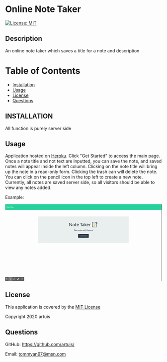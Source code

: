 # Online Note Taker
[![License: MIT](https://img.shields.io/badge/License-MIT-yellow.svg)](https://opensource.org/licenses/MIT)
## Description

An online note taker which saves a title for a note and description

# Table of Contents

* [Installation](#installation)
* [Usage](#usage)
* [License](#license)
* [Questions](#questions)

## INSTALLATION

All function is purely server side

## Usage

Application hosted on [Heroku](https://pacific-reaches-93944.herokuapp.com/). Click "Get Started" to access the main page. Once a note title and not text are inputted, you can save the note, and saved notes will appear inside the left column. Clicking on the note title will bring up the note in a read-only form. Clicking the trash can will delete the note. You can click on the pencil icon in the top left to create a new note. Currently, all notes are saved server side, so all visitors should be able to view any notes added.

Example:

![](/example/Note-Taker.gif)

## License

This application is covered by the [MIT License](https://opensource.org/licenses/MIT)

Copyright 2020 artuis


## Questions

GitHub: https://github.com/artuis/

Email: tommyan97@msn.com